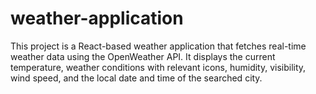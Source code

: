 # weather-application
This project is a React-based weather application that fetches real-time weather data using the OpenWeather API. It displays the current temperature, weather conditions with relevant icons, humidity, visibility, wind speed, and the local date and time of the searched city.
